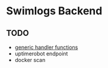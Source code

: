# Swimlogs Backend

## TODO

- [generic handler functions](https://www.willem.dev/articles/generic-http-handlers/)
- uptimerobot endpoint
- docker scan
